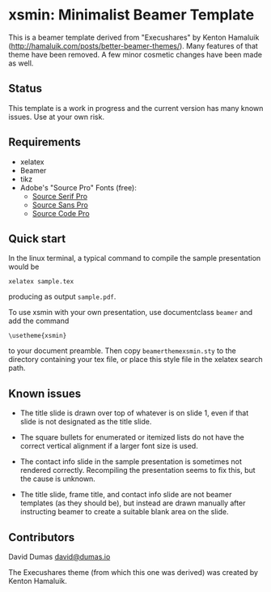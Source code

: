 xsmin: Minimalist Beamer Template
=================================

This is a beamer template derived from "Execushares" by Kenton
Hamaluik (http://hamaluik.com/posts/better-beamer-themes/).  Many
features of that theme have been removed.  A few minor cosmetic
changes have been made as well.

Status
------

This template is a work in progress and the current version has many
known issues.  Use at your own risk.


Requirements
------------

* xelatex
* Beamer
* tikz
* Adobe's "Source Pro" Fonts (free):
    * [Source Serif Pro](http://store1.adobe.com/cfusion/store/html/index.cfm?store=OLS-US&event=displayFontPackage&code=1966)
    * [Source Sans Pro](http://store1.adobe.com/cfusion/store/html/index.cfm?event=displayFontPackage&code=1959)
    * [Source Code Pro](http://store1.adobe.com/cfusion/store/html/index.cfm?store=OLS-US&event=displayFontPackage&code=1960)

Quick start
-----------

In the linux terminal, a typical command to compile the sample
presentation would be

`xelatex sample.tex`

producing as output `sample.pdf`.

To use xsmin with your own presentation, use documentclass `beamer`
and add the command

`\usetheme{xsmin}`

to your document preamble.  Then copy `beamerthemexsmin.sty` to the
directory containing your tex file, or place this style file in the
xelatex search path.

Known issues
------------

* The title slide is drawn over top of whatever is on slide 1, even if
  that slide is not designated as the title slide.
  
* The square bullets for enumerated or itemized lists do not have the
  correct vertical alignment if a larger font size is used.
  
* The contact info slide in the sample presentation is sometimes not
  rendered correctly.  Recompiling the presentation seems to fix this,
  but the cause is unknown.
  
 * The title slide, frame title, and contact info slide are not beamer
   templates (as they should be), but instead are drawn manually after
   instructing beamer to create a suitable blank area on the slide.


Contributors
------------

David Dumas <david@dumas.io>

The Execushares theme (from which this one was derived) was created by
Kenton Hamaluik.
